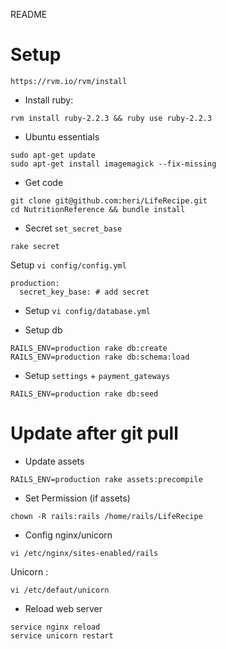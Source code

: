 README

# Setup

```
https://rvm.io/rvm/install
```

* Install ruby:
```
rvm install ruby-2.2.3 && ruby use ruby-2.2.3
```

* Ubuntu essentials
```
sudo apt-get update
sudo apt-get install imagemagick --fix-missing
```

* Get code
```
git clone git@github.com:heri/LifeRecipe.git
cd NutritionReference && bundle install
```

* Secret `set_secret_base`
```
rake secret
```
Setup `vi config/config.yml`
```
production:
  secret_key_base: # add secret
```

* Setup `vi config/database.yml`

* Setup db
```
RAILS_ENV=production rake db:create
RAILS_ENV=production rake db:schema:load
```

* Setup `settings` + `payment_gateways`
```
RAILS_ENV=production rake db:seed
```

# Update after git pull

* Update assets
```
RAILS_ENV=production rake assets:precompile
```

* Set Permission (if assets)
```
chown -R rails:rails /home/rails/LifeRecipe
```

* Config nginx/unicorn
```
vi /etc/nginx/sites-enabled/rails
```
Unicorn :
```
vi /etc/defaut/unicorn
```

* Reload web server
```
service nginx reload
service unicorn restart
